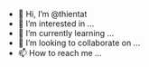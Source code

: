 - 👋 Hi, I’m @thientat
- 👀 I’m interested in ...
- 🌱 I’m currently learning ...
- 💞️ I’m looking to collaborate on ...
- 📫 How to reach me ...

<!---
thientat/thientat is a ✨ special ✨ repository because its `README.md` (this file) appears on your GitHub profile.
You can click the Preview link to take a look at your changes.
--->
